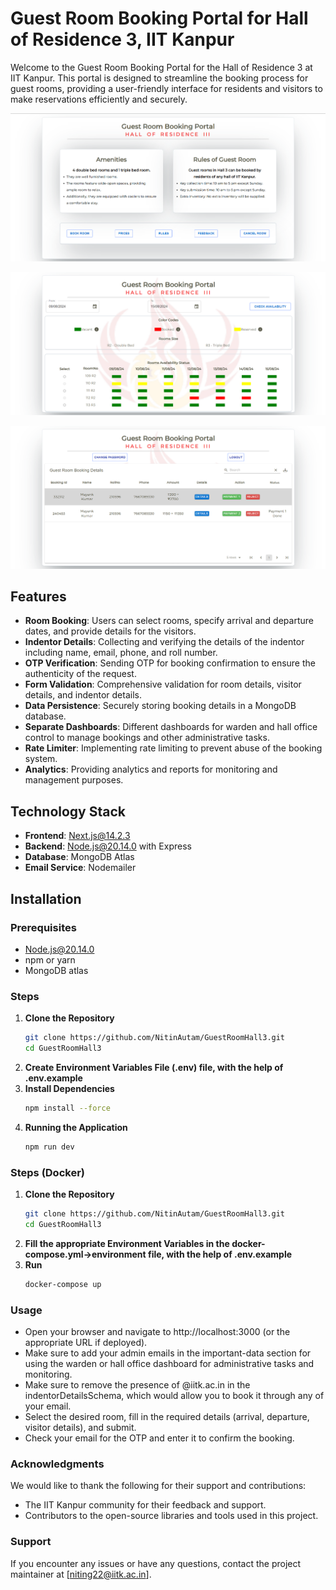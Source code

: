 # Guest Room Booking Portal for Hall of Residence 3, IIT Kanpur

Welcome to the Guest Room Booking Portal for the Hall of Residence 3 at IIT Kanpur. This portal is designed to streamline the booking process for guest rooms, providing a user-friendly interface for residents and visitors to make reservations efficiently and securely.

![alt text](public/home.png)

![alt text](public/booking.png)

![alt text](public/dashboard.png)

## Features

- **Room Booking**: Users can select rooms, specify arrival and departure dates, and provide details for the visitors.
- **Indentor Details**: Collecting and verifying the details of the indentor including name, email, phone, and roll number.
- **OTP Verification**: Sending OTP for booking confirmation to ensure the authenticity of the request.
- **Form Validation**: Comprehensive validation for room details, visitor details, and indentor details.
- **Data Persistence**: Securely storing booking details in a MongoDB database.
- **Separate Dashboards**: Different dashboards for warden and hall office control to manage bookings and other administrative tasks.
- **Rate Limiter**: Implementing rate limiting to prevent abuse of the booking system.
- **Analytics**: Providing analytics and reports for monitoring and management purposes.

  
## Technology Stack

- **Frontend**: Next.js@14.2.3
- **Backend**: Node.js@20.14.0 with Express
- **Database**: MongoDB Atlas
- **Email Service**: Nodemailer


## Installation

### Prerequisites

- Node.js@20.14.0
- npm or yarn
- MongoDB atlas

### Steps

1. **Clone the Repository**
   ```bash
   git clone https://github.com/NitinAutam/GuestRoomHall3.git
   cd GuestRoomHall3
2. **Create Environment Variables File (.env) file, with the help of .env.example**
3. **Install Dependencies**
   ```bash
   npm install --force
4. **Running the Application**
   ```bash
   npm run dev

### Steps (Docker)

1. **Clone the Repository**
   ```bash
   git clone https://github.com/NitinAutam/GuestRoomHall3.git
   cd GuestRoomHall3
2. **Fill the appropriate Environment Variables in the docker-compose.yml->environment file, with the help of .env.example**
3. **Run**
   ```bash
   docker-compose up

### Usage

- Open your browser and navigate to http://localhost:3000 (or the appropriate URL if deployed).
- Make sure to add your admin emails in the important-data section for using the warden or hall office dashboard for administrative tasks and monitoring.
- Make sure to remove the presence of @iitk.ac.in in the indentorDetailsSchema, which would allow you to book it through any of your email.
- Select the desired room, fill in the required details (arrival, departure, visitor details), and submit.
- Check your email for the OTP and enter it to confirm the booking.

### Acknowledgments
We would like to thank the following for their support and contributions:
- The IIT Kanpur community for their feedback and support.
- Contributors to the open-source libraries and tools used in this project.

### Support
  If you encounter any issues or have any questions, contact the project maintainer at [niting22@iitk.ac.in].
